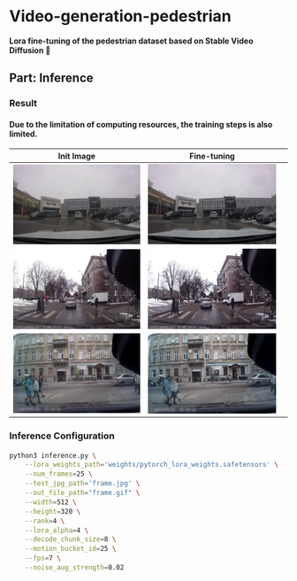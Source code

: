 

# Video-generation-pedestrian

**Lora fine-tuning of the pedestrian dataset based on Stable Video Diffusion 🚀**


## Part: Inference

### Result
#### Due to the limitation of computing resources, the training steps is also limited.
| Init Image                                                                                           | Fine-tuning                                                                                         ||
|------------------------------------------------------------------------------------------------------|-----------------------------------------------------------------------------------------------------|-|
| ![demo](https://github.com/cheng-project/Video-generation-pedestrian/blob/main/.asset/example01_resize.jpg) | ![ori](https://github.com/cheng-project/Video-generation-pedestrian/blob/main/.asset/example01.gif) | |
| ![demo](https://github.com/cheng-project/Video-generation-pedestrian/blob/main/.asset/example02_resize.jpg) | ![ori](https://github.com/cheng-project/Video-generation-pedestrian/blob/main/.asset/example02.gif) | |
| ![demo](https://github.com/cheng-project/Video-generation-pedestrian/blob/main/.asset/example03_resize.jpg) | ![ori](https://github.com/cheng-project/Video-generation-pedestrian/blob/main/.asset/example03.gif) | |


### Inference Configuration
```bash
python3 inference.py \
    --lora_weights_path='weights/pytorch_lora_weights.safetensors' \
    --num_frames=25 \
    --test_jpg_path='frame.jpg' \
    --out_file_path="frame.gif" \
    --width=512 \
    --height=320 \
    --rank=4 \
    --lora_alpha=4 \
    --decode_chunk_size=8 \
    --motion_bucket_id=25 \
    --fps=7 \
    --noise_aug_strength=0.02
```




  

